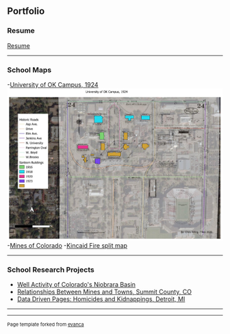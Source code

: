## Portfolio

### Resume
[Resume](pdf/Resume.pdf)


---

### School Maps 

-[University of OK Campus, 1924](pdf/Lab_9_Map_2.pdf)  
<img src="images/Lab_9_Map_2.jpg?raw=true"/>
-[Mines of Colorado](https://arcg.is/1zmqWS0)
-[Kincaid Fire split map](https://crilling86.users.earthengine.app/view/kincade-fire)

---


### School Research Projects

- [Well Activity of Colorado's Niobrara Basin](pdf/Nio_Basin.pdf)
- [Relationships Between Mines and Towns, Summit County, CO](pdf/Relationships.pdf)
- [Data Driven Pages: Homicides and Kidnappings, Detroit, MI](pdf/Lab_10.pdf)

---




---
<p style="font-size:11px">Page template forked from <a href="https://github.com/evanca/quick-portfolio">evanca</a></p>
<!-- Remove above link if you don't want to attibute -->
